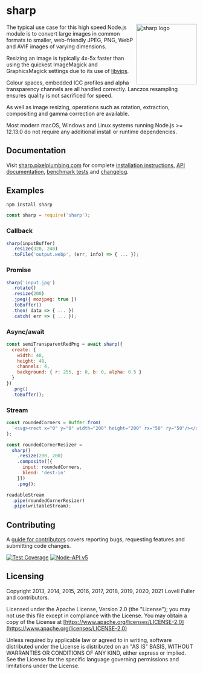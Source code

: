 # sharp

<img src="https://cdn.jsdelivr.net/gh/lovell/sharp@master/docs/image/sharp-logo.svg" width="160" height="160" alt="sharp logo" align="right">

The typical use case for this high speed Node.js module
is to convert large images in common formats to
smaller, web-friendly JPEG, PNG, WebP and AVIF images of varying dimensions.

Resizing an image is typically 4x-5x faster than using the
quickest ImageMagick and GraphicsMagick settings
due to its use of [libvips](https://github.com/libvips/libvips).

Colour spaces, embedded ICC profiles and alpha transparency channels are all handled correctly.
Lanczos resampling ensures quality is not sacrificed for speed.

As well as image resizing, operations such as
rotation, extraction, compositing and gamma correction are available.

Most modern macOS, Windows and Linux systems running Node.js >= 12.13.0
do not require any additional install or runtime dependencies.

## Documentation

Visit [sharp.pixelplumbing.com](https://sharp.pixelplumbing.com/) for complete
[installation instructions](https://sharp.pixelplumbing.com/install),
[API documentation](https://sharp.pixelplumbing.com/api-constructor),
[benchmark tests](https://sharp.pixelplumbing.com/performance) and
[changelog](https://sharp.pixelplumbing.com/changelog).

## Examples

```sh
npm install sharp
```

```javascript
const sharp = require('sharp');
```

### Callback

```javascript
sharp(inputBuffer)
  .resize(320, 240)
  .toFile('output.webp', (err, info) => { ... });
```

### Promise

```javascript
sharp('input.jpg')
  .rotate()
  .resize(200)
  .jpeg({ mozjpeg: true })
  .toBuffer()
  .then( data => { ... })
  .catch( err => { ... });
```

### Async/await

```javascript
const semiTransparentRedPng = await sharp({
  create: {
    width: 48,
    height: 48,
    channels: 4,
    background: { r: 255, g: 0, b: 0, alpha: 0.5 }
  }
})
  .png()
  .toBuffer();
```

### Stream

```javascript
const roundedCorners = Buffer.from(
  '<svg><rect x="0" y="0" width="200" height="200" rx="50" ry="50"/></svg>'
);

const roundedCornerResizer =
  sharp()
    .resize(200, 200)
    .composite([{
      input: roundedCorners,
      blend: 'dest-in'
    }])
    .png();

readableStream
  .pipe(roundedCornerResizer)
  .pipe(writableStream);
```

## Contributing

A [guide for contributors](https://github.com/lovell/sharp/blob/master/.github/CONTRIBUTING.md)
covers reporting bugs, requesting features and submitting code changes.

[![Test Coverage](https://coveralls.io/repos/lovell/sharp/badge.svg?branch=master)](https://coveralls.io/r/lovell/sharp?branch=master)
[![Node-API v5](https://img.shields.io/badge/Node--API-v5-green.svg)](https://nodejs.org/dist/latest/docs/api/n-api.html#n_api_n_api_version_matrix)

## Licensing

Copyright 2013, 2014, 2015, 2016, 2017, 2018, 2019, 2020, 2021 Lovell Fuller and contributors.

Licensed under the Apache License, Version 2.0 (the "License");
you may not use this file except in compliance with the License.
You may obtain a copy of the License at
[https://www.apache.org/licenses/LICENSE-2.0](https://www.apache.org/licenses/LICENSE-2.0)

Unless required by applicable law or agreed to in writing, software
distributed under the License is distributed on an "AS IS" BASIS,
WITHOUT WARRANTIES OR CONDITIONS OF ANY KIND, either express or implied.
See the License for the specific language governing permissions and
limitations under the License.
